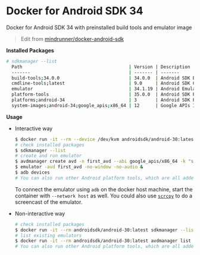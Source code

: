 # Docker for Android SDK 34

Docker for Android SDK 34 with preinstalled build tools and emulator image

> Edit from [mindrunner/docker-android-sdk](https://github.com/mindrunner/docker-android-sdk)

**Installed Packages**

```bash
# sdkmanager --list
  Path                                        | Version | Description                                | Location
  -------                                     | ------- | -------                                    | -------
  build-tools;34.0.0                          | 34.0.0  | Android SDK Build-Tools 34.0.0             | build-tools/34.0.0/
  cmdline-tools;latest                        | 9.0     | Android SDK Command-line Tools (latest)    | cmdline-tools/latest/
  emulator                                    | 34.1.19 | Android Emulator                           | emulator/
  platform-tools                              | 35.0.0  | Android SDK Platform-Tools                 | platform-tools/
  platforms;android-34                        | 3       | Android SDK Platform 34                    | platforms/android-34/
  system-images;android-34;google_apis;x86_64 | 12      | Google APIs Intel x86 Atom_64 System Image | system-images/android-34/google_apis/x86_64/
```

**Usage**

- Interactive way
  ```bash
  $ docker run -it --rm --device /dev/kvm androidsdk/android-30:latest bash
  # check installed packages
  $ sdkmanager --list
  # create and run emulator
  $ avdmanager create avd -n first_avd --abi google_apis/x86_64 -k "system-images;android-34;google_apis;x86_64"
  $ emulator -avd first_avd -no-window -no-audio &
  $ adb devices
  # You can also run other Android platform tools, which are all added to the PATH environment variable
  ```

  To connect the emulator using `adb` on the docker host machine, start the container with `--network host` as well.
  You could also use [`scrcpy`](https://github.com/Genymobile/scrcpy) to do a screencast of the emulator.

- Non-interactive way
  ```bash
  # check installed packages
  $ docker run -it --rm androidsdk/android-30:latest sdkmanager --list
  # list existing emulators
  $ docker run -it --rm androidsdk/android-30:latest avdmanager list avd
  # You can also run other Android platform tools, which are all added to the PATH environment variable
  ```